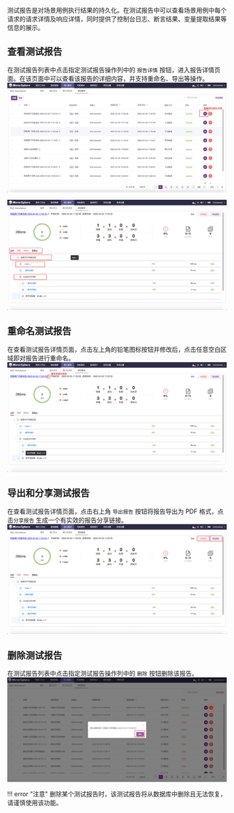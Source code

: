 测试报告是对场景用例执行结果的持久化。在测试报告中可以查看场景用例中每个请求的请求详情及响应详情，同时提供了控制台日志、断言结果、变量提取结果等信息的展示。

## 查看测试报告
在测试报告列表中点击指定测试报告操作列中的 `报告详情` 按钮，进入报告详情页面。在该页面中可以查看该报告的详细内容，并支持重命名、导出等操作。
![!查看测试报告](../../img/api/查看测试报告1.png)

![!查看测试报告](../../img/api/查看测试报告2.png)

## 重命名测试报告
在查看测试报告详情页面，点击左上角的铅笔图标按钮并修改后，点击任意空白区域即对报告进行重命名。
![!重命名测试报告](../../img/api/重命名测试报告.png)

## 导出和分享测试报告
在查看测试报告详情页面，点击右上角 `导出报告` 按钮将报告导出为 PDF 格式，点击`分享报告` 生成一个有实效的报告分享链接。
![!导出测试报告](../../img/api/导出测试报告.png)

## 删除测试报告
在测试报告列表中点击指定测试报告操作列中的 `删除` 按钮删除该报告。
![!删除测试报告](../../img/api/删除测试报告.png)

!!! error "注意"
    删除某个测试报告时，该测试报告将从数据库中删除且无法恢复，请谨慎使用该功能。
